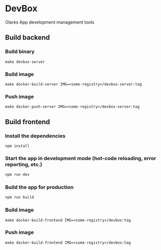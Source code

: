 # DevBox

Olares App development management tools

## Build backend
### Build binary
```shell
make devbox-server
```

### Build image
```shell
make docker-build-server IMG=<some-registry>/devbox-server:tag
```

### Push image
```shell
make docker-push-server IMG=<some-registry>/devbox-server:tag
```


## Build frontend
### Install the dependencies
```shell
npm install
```
### Start the app in development mode (hot-code reloading, error reporting, etc.)

```bash
npm run dev
```

### Build the app for production

```bash
npm run build
```

### Build image
```shell
make docker-build-frontend IMG=<some-registry>/devbox:tag
```

### Push image
```shell
make docker-build-frontend IMG=<some-registry>/devbox:tag
```